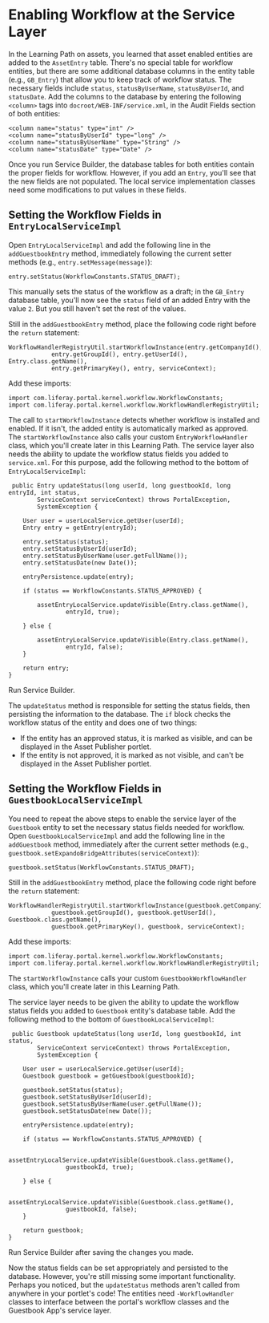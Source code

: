 # Enabling Workflow at the Service Layer

In the Learning Path on assets, you learned that asset enabled entities are
added to the `AssetEntry` table. There's no special table for workflow entities,
but there are some additional database columns in the entity table (e.g.,
`GB_Entry`) that allow you to keep track of workflow status. The necessary
fields include `status`, `statusByUserName`, `statusByUserId`, and `statusDate`.
Add the columns to the database by entering the following `<column>` tags into
`docroot/WEB-INF/service.xml`, in the Audit Fields section of both entities:

    <column name="status" type="int" />
    <column name="statusByUserId" type="long" />
    <column name="statusByUserName" type="String" />
    <column name="statusDate" type="Date" />

Once you run Service Builder, the database tables for both entities contain the
proper fields for workflow. However, if you add an `Entry`, you'll see that the
new fields are not populated. The local service implementation classes need
some modifications to put values in these fields. 

<!-- The general rule is to create any class that another class calls first, so
you don't have errors in your code. Below, you're calling WorkflowHandlers that
haven't been created yet. You need to change the order of the Learning Path to
have the Workflow Handlers created first, then called in the service layer.
-Rich -->

## Setting the Workflow Fields in `EntryLocalServiceImpl`

Open `EntryLocalServiceImpl` and add the following line in the
`addGuestbookEntry` method, immediately following the current setter methods
(e.g., `entry.setMessage(message)`):

    entry.setStatus(WorkflowConstants.STATUS_DRAFT);

This manually sets the status of the workflow as a draft; in the `GB_Entry`
database table, you'll now see the `status` field of an added Entry with the
value `2`. But you still haven't set the rest of the values.

Still in the `addGuestbookEntry` method, place the following code right before
the `return` statement:

    WorkflowHandlerRegistryUtil.startWorkflowInstance(entry.getCompanyId(), 
				entry.getGroupId(), entry.getUserId(), Entry.class.getName(), 
				entry.getPrimaryKey(), entry, serviceContext);

Add these imports:

    import com.liferay.portal.kernel.workflow.WorkflowConstants;
    import com.liferay.portal.kernel.workflow.WorkflowHandlerRegistryUtil;

The call to `startWorkflowInstance` detects whether workflow is installed and
enabled. If it isn't, the added entity is automatically marked as approved. The
`startWorkflowInstance` also calls your custom `EntryWorkflowHandler` class,
which you'll create later in this Learning Path. The service layer also needs
the ability to update the workflow status fields you added to `service.xml`. For
this purpose, add the following method to the bottom of `EntryLocalServiceImpl`:

     public Entry updateStatus(long userId, long guestbookId, long entryId, int status,
			ServiceContext serviceContext) throws PortalException,
			SystemException {

		User user = userLocalService.getUser(userId);
		Entry entry = getEntry(entryId);

		entry.setStatus(status);
		entry.setStatusByUserId(userId);
		entry.setStatusByUserName(user.getFullName());
		entry.setStatusDate(new Date());

		entryPersistence.update(entry);

		if (status == WorkflowConstants.STATUS_APPROVED) {

			assetEntryLocalService.updateVisible(Entry.class.getName(),
					entryId, true);

		} else {

			assetEntryLocalService.updateVisible(Entry.class.getName(),
					entryId, false);
		}

		return entry;
	}

Run Service Builder.

The `updateStatus` method is responsible for setting the status fields, then
persisting the information to the database. The `if` block checks the workflow
status of the entity and does one of two things:

- If the entity has an approved status, it is marked as visible, and can be
  displayed in the Asset Publisher portlet.
- If the entity is not approved, it is marked as not visible, and can't be
  displayed in the Asset Publisher portlet.

## Setting the Workflow Fields in `GuestbookLocalServiceImpl`

You need to repeat the above steps to enable the service layer of the
`Guestbook` entity to set the necessary status fields needed for workflow.
Open `GuestbookLocalServiceImpl` and add the following line in the
`addGuestbook` method, immediately after the current setter methods (e.g.,
`guestbook.setExpandoBridgeAttributes(serviceContext)`):

    guestbook.setStatus(WorkflowConstants.STATUS_DRAFT);

Still in the `addGuestbookEntry` method, place the following code right before
the `return` statement:

    WorkflowHandlerRegistryUtil.startWorkflowInstance(guestbook.getCompanyId(), 
				guestbook.getGroupId(), guestbook.getUserId(), Guestbook.class.getName(), 
				guestbook.getPrimaryKey(), guestbook, serviceContext);

Add these imports:

    import com.liferay.portal.kernel.workflow.WorkflowConstants;
    import com.liferay.portal.kernel.workflow.WorkflowHandlerRegistryUtil;

The `startWorkflowInstance` calls your custom `GuestbookWorkflowHandler` class,
which you'll create later in this Learning Path. 

The service layer needs to be given the ability to update the workflow status
fields you added to `Guestbook` entity's database table. Add the following
method to the bottom of `GuestbookLocalServiceImpl`:

     public Guestbook updateStatus(long userId, long guestbookId, int status,
			ServiceContext serviceContext) throws PortalException,
			SystemException {

		User user = userLocalService.getUser(userId);
		Guestbook guestbook = getGuestbook(guestbookId);

		guestbook.setStatus(status);
		guestbook.setStatusByUserId(userId);
		guestbook.setStatusByUserName(user.getFullName());
		guestbook.setStatusDate(new Date());

		entryPersistence.update(entry);

		if (status == WorkflowConstants.STATUS_APPROVED) {

			assetEntryLocalService.updateVisible(Guestbook.class.getName(),
					guestbookId, true);

		} else {

			assetEntryLocalService.updateVisible(Guestbook.class.getName(),
					guestbookId, false);
		}

		return guestbook;
	}

Run Service Builder after saving the changes you made.

Now the status fields can be set appropriately and persisted to the database.
However, you're still missing some important functionality. Perhaps you noticed,
but the `updateStatus` methods aren't called from anywhere in your portlet's
code! The entities need `-WorkflowHandler` classes to interface between the
portal's workflow classes and the Guestbook App's service layer.
